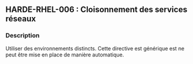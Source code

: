 ## HARDE-RHEL-006 : Cloisonnement des services réseaux

### Description

Utiliser des environnements distincts.
Cette directive est générique est ne peut être mise en place de manière automatique.

